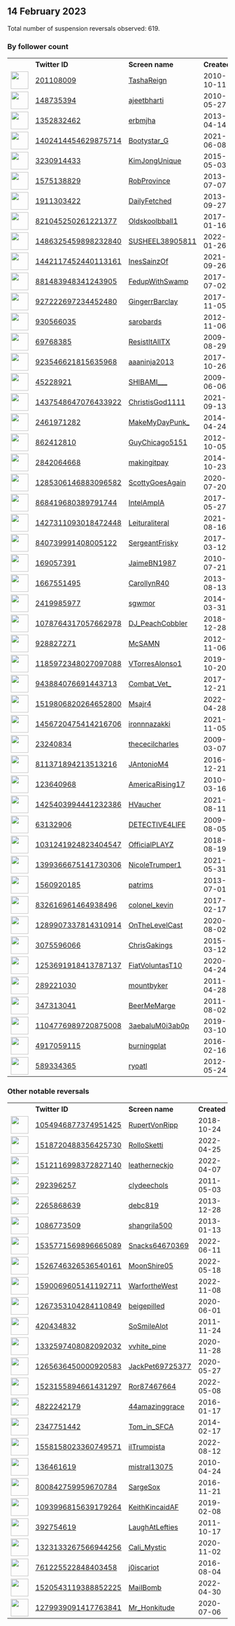 
## 14 February 2023
Total number of suspension reversals observed: 619.

### By follower count
<table><tr><th></th><th align="left">Twitter ID</th><th align="left">Screen name</th>
<th align="left">Created</th><th align="left">Status</th><th align="left">Suspended</th><th align="left">Followers</th>
<tr><td><a href="https://pbs.twimg.com/profile_images/1636403747692871682/B0Lf05UF_normal.jpg"><img src="https://pbs.twimg.com/profile_images/1636403747692871682/B0Lf05UF_normal.jpg" width="40px" height="40px" align="center"/></a></td><td><a href="https://twitter.com/intent/user?user_id=201108009">201108009</a></td><td><a href="https://twitter.com/TashaReign">TashaReign</a></td><td>2010-10-11</td><td align="center"></td><td>2022-10-25</td><td>239932</td></tr>
<tr><td><a href="https://pbs.twimg.com/profile_images/1237840264686788610/ldcN_Uwb_normal.jpg"><img src="https://pbs.twimg.com/profile_images/1237840264686788610/ldcN_Uwb_normal.jpg" width="40px" height="40px" align="center"/></a></td><td><a href="https://twitter.com/intent/user?user_id=148735394">148735394</a></td><td><a href="https://twitter.com/ajeetbharti">ajeetbharti</a></td><td>2010-05-27</td><td align="center"></td><td></td><td>153404</td></tr>
<tr><td><a href="https://pbs.twimg.com/profile_images/1507285385076146183/X8XKcECI_normal.jpg"><img src="https://pbs.twimg.com/profile_images/1507285385076146183/X8XKcECI_normal.jpg" width="40px" height="40px" align="center"/></a></td><td><a href="https://twitter.com/intent/user?user_id=1352832462">1352832462</a></td><td><a href="https://twitter.com/erbmjha">erbmjha</a></td><td>2013-04-14</td><td align="center"></td><td>2022-04-25</td><td>139360</td></tr>
<tr><td><a href="https://pbs.twimg.com/profile_images/1405289170981900288/T5Fvpv21_normal.jpg"><img src="https://pbs.twimg.com/profile_images/1405289170981900288/T5Fvpv21_normal.jpg" width="40px" height="40px" align="center"/></a></td><td><a href="https://twitter.com/intent/user?user_id=1402414454629875714">1402414454629875714</a></td><td><a href="https://twitter.com/Bootystar_G">Bootystar_G</a></td><td>2021-06-08</td><td align="center"></td><td>2023-02-05</td><td>72433</td></tr>
<tr><td><a href="https://pbs.twimg.com/profile_images/1119619467019993089/ec9x9HLL_normal.jpg"><img src="https://pbs.twimg.com/profile_images/1119619467019993089/ec9x9HLL_normal.jpg" width="40px" height="40px" align="center"/></a></td><td><a href="https://twitter.com/intent/user?user_id=3230914433">3230914433</a></td><td><a href="https://twitter.com/KimJongUnique">KimJongUnique</a></td><td>2015-05-03</td><td align="center"></td><td></td><td>51220</td></tr>
<tr><td><a href="https://pbs.twimg.com/profile_images/1625498560769986561/9RS5UAAi_normal.jpg"><img src="https://pbs.twimg.com/profile_images/1625498560769986561/9RS5UAAi_normal.jpg" width="40px" height="40px" align="center"/></a></td><td><a href="https://twitter.com/intent/user?user_id=1575138829">1575138829</a></td><td><a href="https://twitter.com/RobProvince">RobProvince</a></td><td>2013-07-07</td><td align="center"></td><td></td><td>41917</td></tr>
<tr><td><a href="https://pbs.twimg.com/profile_images/1568275230203731971/5LoelIwf_normal.jpg"><img src="https://pbs.twimg.com/profile_images/1568275230203731971/5LoelIwf_normal.jpg" width="40px" height="40px" align="center"/></a></td><td><a href="https://twitter.com/intent/user?user_id=1911303422">1911303422</a></td><td><a href="https://twitter.com/DailyFetched">DailyFetched</a></td><td>2013-09-27</td><td align="center"></td><td>2023-01-27</td><td>40958</td></tr>
<tr><td><a href="https://pbs.twimg.com/profile_images/1136366700037672960/8sRy9Rze_normal.png"><img src="https://pbs.twimg.com/profile_images/1136366700037672960/8sRy9Rze_normal.png" width="40px" height="40px" align="center"/></a></td><td><a href="https://twitter.com/intent/user?user_id=821045250261221377">821045250261221377</a></td><td><a href="https://twitter.com/Oldskoolbball1">Oldskoolbball1</a></td><td>2017-01-16</td><td align="center"></td><td></td><td>34823</td></tr>
<tr><td><a href="https://pbs.twimg.com/profile_images/1625331304123498499/0Asr6nlg_normal.jpg"><img src="https://pbs.twimg.com/profile_images/1625331304123498499/0Asr6nlg_normal.jpg" width="40px" height="40px" align="center"/></a></td><td><a href="https://twitter.com/intent/user?user_id=1486325459898232840">1486325459898232840</a></td><td><a href="https://twitter.com/SUSHEEL38905811">SUSHEEL38905811</a></td><td>2022-01-26</td><td align="center"></td><td>2023-02-08</td><td>33919</td></tr>
<tr><td><a href="https://pbs.twimg.com/profile_images/1657140168690630656/fn0Ew_UZ_normal.jpg"><img src="https://pbs.twimg.com/profile_images/1657140168690630656/fn0Ew_UZ_normal.jpg" width="40px" height="40px" align="center"/></a></td><td><a href="https://twitter.com/intent/user?user_id=1442117452440113161">1442117452440113161</a></td><td><a href="https://twitter.com/InesSainzOf">InesSainzOf</a></td><td>2021-09-26</td><td align="center"></td><td>2023-01-30</td><td>30886</td></tr>
<tr><td><a href="https://pbs.twimg.com/profile_images/949806344093216770/6oJOUP7P_normal.jpg"><img src="https://pbs.twimg.com/profile_images/949806344093216770/6oJOUP7P_normal.jpg" width="40px" height="40px" align="center"/></a></td><td><a href="https://twitter.com/intent/user?user_id=881483948341243905">881483948341243905</a></td><td><a href="https://twitter.com/FedupWithSwamp">FedupWithSwamp</a></td><td>2017-07-02</td><td align="center"></td><td></td><td>28903</td></tr>
<tr><td><a href="https://pbs.twimg.com/profile_images/1647360182253494272/wBVH5xJ3_normal.jpg"><img src="https://pbs.twimg.com/profile_images/1647360182253494272/wBVH5xJ3_normal.jpg" width="40px" height="40px" align="center"/></a></td><td><a href="https://twitter.com/intent/user?user_id=927222697234452480">927222697234452480</a></td><td><a href="https://twitter.com/GingerrBarclay">GingerrBarclay</a></td><td>2017-11-05</td><td align="center"></td><td>2022-09-15</td><td>28713</td></tr>
<tr><td><a href="https://pbs.twimg.com/profile_images/1412164793897791493/A43ALLBO_normal.jpg"><img src="https://pbs.twimg.com/profile_images/1412164793897791493/A43ALLBO_normal.jpg" width="40px" height="40px" align="center"/></a></td><td><a href="https://twitter.com/intent/user?user_id=930566035">930566035</a></td><td><a href="https://twitter.com/sarobards">sarobards</a></td><td>2012-11-06</td><td align="center"></td><td>2022-07-17</td><td>28379</td></tr>
<tr><td><a href="https://pbs.twimg.com/profile_images/1638941005129961472/0GeQ7j8Y_normal.jpg"><img src="https://pbs.twimg.com/profile_images/1638941005129961472/0GeQ7j8Y_normal.jpg" width="40px" height="40px" align="center"/></a></td><td><a href="https://twitter.com/intent/user?user_id=69768385">69768385</a></td><td><a href="https://twitter.com/ResistItAllTX">ResistItAllTX</a></td><td>2009-08-29</td><td align="center"></td><td>2022-07-16</td><td>25656</td></tr>
<tr><td><a href="https://pbs.twimg.com/profile_images/1610229901852049411/Ld22SgIw_normal.jpg"><img src="https://pbs.twimg.com/profile_images/1610229901852049411/Ld22SgIw_normal.jpg" width="40px" height="40px" align="center"/></a></td><td><a href="https://twitter.com/intent/user?user_id=923546621815635968">923546621815635968</a></td><td><a href="https://twitter.com/aaaninja2013">aaaninja2013</a></td><td>2017-10-26</td><td align="center">🚫</td><td>2023-02-07</td><td>22377</td></tr>
<tr><td><a href="https://pbs.twimg.com/profile_images/1523899965621391360/aZM7ufJM_normal.jpg"><img src="https://pbs.twimg.com/profile_images/1523899965621391360/aZM7ufJM_normal.jpg" width="40px" height="40px" align="center"/></a></td><td><a href="https://twitter.com/intent/user?user_id=45228921">45228921</a></td><td><a href="https://twitter.com/SHIBAMI___">SHIBAMI___</a></td><td>2009-06-06</td><td align="center"></td><td>2022-07-22</td><td>20543</td></tr>
<tr><td><a href="https://pbs.twimg.com/profile_images/1631725975464550432/-OcD0n1Y_normal.jpg"><img src="https://pbs.twimg.com/profile_images/1631725975464550432/-OcD0n1Y_normal.jpg" width="40px" height="40px" align="center"/></a></td><td><a href="https://twitter.com/intent/user?user_id=1437548647076433922">1437548647076433922</a></td><td><a href="https://twitter.com/ChristisGod1111">ChristisGod1111</a></td><td>2021-09-13</td><td align="center">🚫</td><td>2022-07-16</td><td>17395</td></tr>
<tr><td><a href="https://pbs.twimg.com/profile_images/1505460571222822912/zIxjwJbQ_normal.jpg"><img src="https://pbs.twimg.com/profile_images/1505460571222822912/zIxjwJbQ_normal.jpg" width="40px" height="40px" align="center"/></a></td><td><a href="https://twitter.com/intent/user?user_id=2461971282">2461971282</a></td><td><a href="https://twitter.com/MakeMyDayPunk_">MakeMyDayPunk_</a></td><td>2014-04-24</td><td align="center"></td><td>2022-04-24</td><td>16599</td></tr>
<tr><td><a href="https://pbs.twimg.com/profile_images/1349189247312539648/x-Hf3pS-_normal.jpg"><img src="https://pbs.twimg.com/profile_images/1349189247312539648/x-Hf3pS-_normal.jpg" width="40px" height="40px" align="center"/></a></td><td><a href="https://twitter.com/intent/user?user_id=862412810">862412810</a></td><td><a href="https://twitter.com/GuyChicago5151">GuyChicago5151</a></td><td>2012-10-05</td><td align="center"></td><td>2022-07-17</td><td>12433</td></tr>
<tr><td><a href="https://pbs.twimg.com/profile_images/1625636475432730626/eNpD8-82_normal.jpg"><img src="https://pbs.twimg.com/profile_images/1625636475432730626/eNpD8-82_normal.jpg" width="40px" height="40px" align="center"/></a></td><td><a href="https://twitter.com/intent/user?user_id=2842064668">2842064668</a></td><td><a href="https://twitter.com/makingitpay">makingitpay</a></td><td>2014-10-23</td><td align="center">🔒</td><td></td><td>11769</td></tr>
<tr><td><a href="https://pbs.twimg.com/profile_images/1649514041931333634/K2YbMXeB_normal.jpg"><img src="https://pbs.twimg.com/profile_images/1649514041931333634/K2YbMXeB_normal.jpg" width="40px" height="40px" align="center"/></a></td><td><a href="https://twitter.com/intent/user?user_id=1285306146883096582">1285306146883096582</a></td><td><a href="https://twitter.com/ScottyGoesAgain">ScottyGoesAgain</a></td><td>2020-07-20</td><td align="center"></td><td></td><td>11435</td></tr>
<tr><td><a href="https://pbs.twimg.com/profile_images/1650339878536724480/8E5iiium_normal.jpg"><img src="https://pbs.twimg.com/profile_images/1650339878536724480/8E5iiium_normal.jpg" width="40px" height="40px" align="center"/></a></td><td><a href="https://twitter.com/intent/user?user_id=868419680389791744">868419680389791744</a></td><td><a href="https://twitter.com/IntelAmpIA">IntelAmpIA</a></td><td>2017-05-27</td><td align="center"></td><td></td><td>11154</td></tr>
<tr><td><a href="https://pbs.twimg.com/profile_images/1471889144687345679/VwscxMo4_normal.jpg"><img src="https://pbs.twimg.com/profile_images/1471889144687345679/VwscxMo4_normal.jpg" width="40px" height="40px" align="center"/></a></td><td><a href="https://twitter.com/intent/user?user_id=1427311093018472448">1427311093018472448</a></td><td><a href="https://twitter.com/Leituraliteral">Leituraliteral</a></td><td>2021-08-16</td><td align="center"></td><td>2022-09-07</td><td>11110</td></tr>
<tr><td><a href="https://pbs.twimg.com/profile_images/1093341268862746625/eIvJ9xW1_normal.jpg"><img src="https://pbs.twimg.com/profile_images/1093341268862746625/eIvJ9xW1_normal.jpg" width="40px" height="40px" align="center"/></a></td><td><a href="https://twitter.com/intent/user?user_id=840739991408005122">840739991408005122</a></td><td><a href="https://twitter.com/SergeantFrisky">SergeantFrisky</a></td><td>2017-03-12</td><td align="center">👋</td><td></td><td>9890</td></tr>
<tr><td><a href="https://pbs.twimg.com/profile_images/1103760804908879877/61fcuPXy_normal.jpg"><img src="https://pbs.twimg.com/profile_images/1103760804908879877/61fcuPXy_normal.jpg" width="40px" height="40px" align="center"/></a></td><td><a href="https://twitter.com/intent/user?user_id=169057391">169057391</a></td><td><a href="https://twitter.com/JaimeBN1987">JaimeBN1987</a></td><td>2010-07-21</td><td align="center"></td><td>2022-05-15</td><td>9717</td></tr>
<tr><td><a href="https://pbs.twimg.com/profile_images/1001940335793180679/rwBd2Zhc_normal.jpg"><img src="https://pbs.twimg.com/profile_images/1001940335793180679/rwBd2Zhc_normal.jpg" width="40px" height="40px" align="center"/></a></td><td><a href="https://twitter.com/intent/user?user_id=1667551495">1667551495</a></td><td><a href="https://twitter.com/CarollynR40">CarollynR40</a></td><td>2013-08-13</td><td align="center"></td><td>2023-01-25</td><td>9426</td></tr>
<tr><td><a href="https://pbs.twimg.com/profile_images/1644694745032306688/OoGT2ffx_normal.jpg"><img src="https://pbs.twimg.com/profile_images/1644694745032306688/OoGT2ffx_normal.jpg" width="40px" height="40px" align="center"/></a></td><td><a href="https://twitter.com/intent/user?user_id=2419985977">2419985977</a></td><td><a href="https://twitter.com/sgwmor">sgwmor</a></td><td>2014-03-31</td><td align="center"></td><td>2022-12-22</td><td>9373</td></tr>
<tr><td><a href="https://pbs.twimg.com/profile_images/1509951861784289282/Ee37NEtw_normal.jpg"><img src="https://pbs.twimg.com/profile_images/1509951861784289282/Ee37NEtw_normal.jpg" width="40px" height="40px" align="center"/></a></td><td><a href="https://twitter.com/intent/user?user_id=1078764317057662978">1078764317057662978</a></td><td><a href="https://twitter.com/DJ_PeachCobbler">DJ_PeachCobbler</a></td><td>2018-12-28</td><td align="center">🚫</td><td>2022-09-30</td><td>8770</td></tr>
<tr><td><a href="https://pbs.twimg.com/profile_images/1079379136349491200/IjP7rHL2_normal.jpg"><img src="https://pbs.twimg.com/profile_images/1079379136349491200/IjP7rHL2_normal.jpg" width="40px" height="40px" align="center"/></a></td><td><a href="https://twitter.com/intent/user?user_id=928827271">928827271</a></td><td><a href="https://twitter.com/McSAMN">McSAMN</a></td><td>2012-11-06</td><td align="center"></td><td></td><td>8354</td></tr>
<tr><td><a href="https://pbs.twimg.com/profile_images/1317231262831157248/nIZfVeCQ_normal.jpg"><img src="https://pbs.twimg.com/profile_images/1317231262831157248/nIZfVeCQ_normal.jpg" width="40px" height="40px" align="center"/></a></td><td><a href="https://twitter.com/intent/user?user_id=1185972348027097088">1185972348027097088</a></td><td><a href="https://twitter.com/VTorresAlonso1">VTorresAlonso1</a></td><td>2019-10-20</td><td align="center"></td><td>2022-05-03</td><td>8221</td></tr>
<tr><td><a href="https://pbs.twimg.com/profile_images/1275174456760164358/Ea6GEsC6_normal.jpg"><img src="https://pbs.twimg.com/profile_images/1275174456760164358/Ea6GEsC6_normal.jpg" width="40px" height="40px" align="center"/></a></td><td><a href="https://twitter.com/intent/user?user_id=943884076691443713">943884076691443713</a></td><td><a href="https://twitter.com/Combat_Vet_">Combat_Vet_</a></td><td>2017-12-21</td><td align="center"></td><td></td><td>8210</td></tr>
<tr><td><a href="https://pbs.twimg.com/profile_images/1625963308900548613/fjKcBPjx_normal.jpg"><img src="https://pbs.twimg.com/profile_images/1625963308900548613/fjKcBPjx_normal.jpg" width="40px" height="40px" align="center"/></a></td><td><a href="https://twitter.com/intent/user?user_id=1519806820264652800">1519806820264652800</a></td><td><a href="https://twitter.com/Msajr4">Msajr4</a></td><td>2022-04-28</td><td align="center"></td><td>2022-08-03</td><td>8051</td></tr>
<tr><td><a href="https://pbs.twimg.com/profile_images/1648115333629362176/b9bO_uZn_normal.png"><img src="https://pbs.twimg.com/profile_images/1648115333629362176/b9bO_uZn_normal.png" width="40px" height="40px" align="center"/></a></td><td><a href="https://twitter.com/intent/user?user_id=1456720475414216706">1456720475414216706</a></td><td><a href="https://twitter.com/ironnnazakki">ironnnazakki</a></td><td>2021-11-05</td><td align="center"></td><td>2022-08-29</td><td>7117</td></tr>
<tr><td><a href="https://pbs.twimg.com/profile_images/1467927945301868558/kR5nSqI5_normal.jpg"><img src="https://pbs.twimg.com/profile_images/1467927945301868558/kR5nSqI5_normal.jpg" width="40px" height="40px" align="center"/></a></td><td><a href="https://twitter.com/intent/user?user_id=23240834">23240834</a></td><td><a href="https://twitter.com/thececilcharles">thececilcharles</a></td><td>2009-03-07</td><td align="center"></td><td>2022-07-17</td><td>6914</td></tr>
<tr><td><a href="https://pbs.twimg.com/profile_images/829163614867177472/gL519f-G_normal.jpg"><img src="https://pbs.twimg.com/profile_images/829163614867177472/gL519f-G_normal.jpg" width="40px" height="40px" align="center"/></a></td><td><a href="https://twitter.com/intent/user?user_id=811371894213513216">811371894213513216</a></td><td><a href="https://twitter.com/JAntonioM4">JAntonioM4</a></td><td>2016-12-21</td><td align="center"></td><td></td><td>6764</td></tr>
<tr><td><a href="https://pbs.twimg.com/profile_images/1104504562218606592/OEI_hdq0_normal.png"><img src="https://pbs.twimg.com/profile_images/1104504562218606592/OEI_hdq0_normal.png" width="40px" height="40px" align="center"/></a></td><td><a href="https://twitter.com/intent/user?user_id=123640968">123640968</a></td><td><a href="https://twitter.com/AmericaRising17">AmericaRising17</a></td><td>2010-03-16</td><td align="center"></td><td>2022-07-17</td><td>6740</td></tr>
<tr><td><a href="https://pbs.twimg.com/profile_images/1595102007328739342/ci1gzIJA_normal.png"><img src="https://pbs.twimg.com/profile_images/1595102007328739342/ci1gzIJA_normal.png" width="40px" height="40px" align="center"/></a></td><td><a href="https://twitter.com/intent/user?user_id=1425403994441232386">1425403994441232386</a></td><td><a href="https://twitter.com/HVaucher">HVaucher</a></td><td>2021-08-11</td><td align="center"></td><td>2023-01-24</td><td>6706</td></tr>
<tr><td><a href="https://pbs.twimg.com/profile_images/1193534320805400576/R7PSZ28d_normal.jpg"><img src="https://pbs.twimg.com/profile_images/1193534320805400576/R7PSZ28d_normal.jpg" width="40px" height="40px" align="center"/></a></td><td><a href="https://twitter.com/intent/user?user_id=63132906">63132906</a></td><td><a href="https://twitter.com/DETECTIVE4LIFE">DETECTIVE4LIFE</a></td><td>2009-08-05</td><td align="center"></td><td></td><td>6658</td></tr>
<tr><td><a href="https://pbs.twimg.com/profile_images/1282192727464124421/n6ffWIR9_normal.jpg"><img src="https://pbs.twimg.com/profile_images/1282192727464124421/n6ffWIR9_normal.jpg" width="40px" height="40px" align="center"/></a></td><td><a href="https://twitter.com/intent/user?user_id=1031241924823404547">1031241924823404547</a></td><td><a href="https://twitter.com/OfficialPLAYZ">OfficialPLAYZ</a></td><td>2018-08-19</td><td align="center"></td><td></td><td>6560</td></tr>
<tr><td><a href="https://pbs.twimg.com/profile_images/1484596632666755075/ClN5_bBz_normal.jpg"><img src="https://pbs.twimg.com/profile_images/1484596632666755075/ClN5_bBz_normal.jpg" width="40px" height="40px" align="center"/></a></td><td><a href="https://twitter.com/intent/user?user_id=1399366675141730306">1399366675141730306</a></td><td><a href="https://twitter.com/NicoleTrumper1">NicoleTrumper1</a></td><td>2021-05-31</td><td align="center"></td><td>2022-05-26</td><td>6288</td></tr>
<tr><td><a href="https://pbs.twimg.com/profile_images/1656758143370555400/FeWxdJuo_normal.jpg"><img src="https://pbs.twimg.com/profile_images/1656758143370555400/FeWxdJuo_normal.jpg" width="40px" height="40px" align="center"/></a></td><td><a href="https://twitter.com/intent/user?user_id=1560920185">1560920185</a></td><td><a href="https://twitter.com/patrims">patrims</a></td><td>2013-07-01</td><td align="center"></td><td></td><td>6255</td></tr>
<tr><td><a href="https://pbs.twimg.com/profile_images/867989390936559617/99DJl7OV_normal.jpg"><img src="https://pbs.twimg.com/profile_images/867989390936559617/99DJl7OV_normal.jpg" width="40px" height="40px" align="center"/></a></td><td><a href="https://twitter.com/intent/user?user_id=832616961464938496">832616961464938496</a></td><td><a href="https://twitter.com/colonel_kevin">colonel_kevin</a></td><td>2017-02-17</td><td align="center"></td><td></td><td>6226</td></tr>
<tr><td><a href="https://pbs.twimg.com/profile_images/1656510678252023808/GetX5D-n_normal.jpg"><img src="https://pbs.twimg.com/profile_images/1656510678252023808/GetX5D-n_normal.jpg" width="40px" height="40px" align="center"/></a></td><td><a href="https://twitter.com/intent/user?user_id=1289907337814310914">1289907337814310914</a></td><td><a href="https://twitter.com/OnTheLevelCast">OnTheLevelCast</a></td><td>2020-08-02</td><td align="center"></td><td>2022-07-17</td><td>6088</td></tr>
<tr><td><a href="https://pbs.twimg.com/profile_images/959594987808788481/J3aqE8XU_normal.jpg"><img src="https://pbs.twimg.com/profile_images/959594987808788481/J3aqE8XU_normal.jpg" width="40px" height="40px" align="center"/></a></td><td><a href="https://twitter.com/intent/user?user_id=3075596066">3075596066</a></td><td><a href="https://twitter.com/ChrisGakings">ChrisGakings</a></td><td>2015-03-12</td><td align="center"></td><td></td><td>6025</td></tr>
<tr><td><a href="https://pbs.twimg.com/profile_images/1446036397643677696/PCctc5HS_normal.jpg"><img src="https://pbs.twimg.com/profile_images/1446036397643677696/PCctc5HS_normal.jpg" width="40px" height="40px" align="center"/></a></td><td><a href="https://twitter.com/intent/user?user_id=1253691918413787137">1253691918413787137</a></td><td><a href="https://twitter.com/FiatVoluntasT10">FiatVoluntasT10</a></td><td>2020-04-24</td><td align="center"></td><td>2022-05-03</td><td>5453</td></tr>
<tr><td><a href="https://pbs.twimg.com/profile_images/1471545522779418624/dOx9glSH_normal.jpg"><img src="https://pbs.twimg.com/profile_images/1471545522779418624/dOx9glSH_normal.jpg" width="40px" height="40px" align="center"/></a></td><td><a href="https://twitter.com/intent/user?user_id=289221030">289221030</a></td><td><a href="https://twitter.com/mountbyker">mountbyker</a></td><td>2011-04-28</td><td align="center"></td><td>2022-10-15</td><td>5451</td></tr>
<tr><td><a href="https://pbs.twimg.com/profile_images/1656050149154598912/uvbAQ3wQ_normal.jpg"><img src="https://pbs.twimg.com/profile_images/1656050149154598912/uvbAQ3wQ_normal.jpg" width="40px" height="40px" align="center"/></a></td><td><a href="https://twitter.com/intent/user?user_id=347313041">347313041</a></td><td><a href="https://twitter.com/BeerMeMarge">BeerMeMarge</a></td><td>2011-08-02</td><td align="center"></td><td></td><td>5305</td></tr>
<tr><td><a href="https://pbs.twimg.com/profile_images/1649013152653221888/xWvuRc2q_normal.jpg"><img src="https://pbs.twimg.com/profile_images/1649013152653221888/xWvuRc2q_normal.jpg" width="40px" height="40px" align="center"/></a></td><td><a href="https://twitter.com/intent/user?user_id=1104776989720875008">1104776989720875008</a></td><td><a href="https://twitter.com/3aebaluM0i3ab0p">3aebaluM0i3ab0p</a></td><td>2019-03-10</td><td align="center"></td><td>2022-09-23</td><td>5119</td></tr>
<tr><td><a href="https://pbs.twimg.com/profile_images/761544025216286720/dmyCKjPc_normal.jpg"><img src="https://pbs.twimg.com/profile_images/761544025216286720/dmyCKjPc_normal.jpg" width="40px" height="40px" align="center"/></a></td><td><a href="https://twitter.com/intent/user?user_id=4917059115">4917059115</a></td><td><a href="https://twitter.com/burningplat">burningplat</a></td><td>2016-02-16</td><td align="center">🚫</td><td>2022-07-17</td><td>5083</td></tr>
<tr><td><a href="https://pbs.twimg.com/profile_images/1130164942009712648/9oyCUfok_normal.jpg"><img src="https://pbs.twimg.com/profile_images/1130164942009712648/9oyCUfok_normal.jpg" width="40px" height="40px" align="center"/></a></td><td><a href="https://twitter.com/intent/user?user_id=589334365">589334365</a></td><td><a href="https://twitter.com/ryoatl">ryoatl</a></td><td>2012-05-24</td><td align="center"></td><td></td><td>5070</td></tr>
</table>

### Other notable reversals
<table><tr><th></th><th align="left">Twitter ID</th><th align="left">Screen name</th>
<th align="left">Created</th><th align="left">Status</th><th align="left">Suspended</th><th align="left">Followers</th>
<tr><td><a href="https://pbs.twimg.com/profile_images/1501379229530873860/8ux49Dc2_normal.jpg"><img src="https://pbs.twimg.com/profile_images/1501379229530873860/8ux49Dc2_normal.jpg" width="40px" height="40px" align="center"/></a></td><td><a href="https://twitter.com/intent/user?user_id=1054946877374951425">1054946877374951425</a></td><td><a href="https://twitter.com/RupertVonRipp">RupertVonRipp</a></td><td>2018-10-24</td><td align="center"></td><td>2022-03-31</td><td>2078</td></tr>
<tr><td><a href="https://pbs.twimg.com/profile_images/1657066459405905920/amh_hly9_normal.jpg"><img src="https://pbs.twimg.com/profile_images/1657066459405905920/amh_hly9_normal.jpg" width="40px" height="40px" align="center"/></a></td><td><a href="https://twitter.com/intent/user?user_id=1518720488356425730">1518720488356425730</a></td><td><a href="https://twitter.com/RolloSketti">RolloSketti</a></td><td>2022-04-25</td><td align="center"></td><td>2022-09-28</td><td>1004</td></tr>
<tr><td><a href="https://pbs.twimg.com/profile_images/1517710695479091205/gSwFivBC_normal.jpg"><img src="https://pbs.twimg.com/profile_images/1517710695479091205/gSwFivBC_normal.jpg" width="40px" height="40px" align="center"/></a></td><td><a href="https://twitter.com/intent/user?user_id=1512116998372827140">1512116998372827140</a></td><td><a href="https://twitter.com/leatherneckjo">leatherneckjo</a></td><td>2022-04-07</td><td align="center"></td><td>2022-12-16</td><td>1941</td></tr>
<tr><td><a href="https://abs.twimg.com/sticky/default_profile_images/default_profile_normal.png"><img src="https://abs.twimg.com/sticky/default_profile_images/default_profile_normal.png" width="40px" height="40px" align="center"/></a></td><td><a href="https://twitter.com/intent/user?user_id=292396257">292396257</a></td><td><a href="https://twitter.com/clydeechols">clydeechols</a></td><td>2011-05-03</td><td align="center"></td><td>2023-02-03</td><td>544</td></tr>
<tr><td><a href="https://pbs.twimg.com/profile_images/1654178346572316673/fzqGaf8k_normal.jpg"><img src="https://pbs.twimg.com/profile_images/1654178346572316673/fzqGaf8k_normal.jpg" width="40px" height="40px" align="center"/></a></td><td><a href="https://twitter.com/intent/user?user_id=2265868639">2265868639</a></td><td><a href="https://twitter.com/debc819">debc819</a></td><td>2013-12-28</td><td align="center"></td><td>2022-12-07</td><td>568</td></tr>
<tr><td><a href="https://pbs.twimg.com/profile_images/1270580121246879744/EukZK8RH_normal.jpg"><img src="https://pbs.twimg.com/profile_images/1270580121246879744/EukZK8RH_normal.jpg" width="40px" height="40px" align="center"/></a></td><td><a href="https://twitter.com/intent/user?user_id=1086773509">1086773509</a></td><td><a href="https://twitter.com/shangrila500">shangrila500</a></td><td>2013-01-13</td><td align="center"></td><td>2022-10-19</td><td>223</td></tr>
<tr><td><a href="https://pbs.twimg.com/profile_images/1631032817936371712/9FtpcYV1_normal.jpg"><img src="https://pbs.twimg.com/profile_images/1631032817936371712/9FtpcYV1_normal.jpg" width="40px" height="40px" align="center"/></a></td><td><a href="https://twitter.com/intent/user?user_id=1535771569896665089">1535771569896665089</a></td><td><a href="https://twitter.com/Snacks64670369">Snacks64670369</a></td><td>2022-06-11</td><td align="center"></td><td>2022-09-10</td><td>839</td></tr>
<tr><td><a href="https://pbs.twimg.com/profile_images/1654312629450539011/LTtNMN9J_normal.jpg"><img src="https://pbs.twimg.com/profile_images/1654312629450539011/LTtNMN9J_normal.jpg" width="40px" height="40px" align="center"/></a></td><td><a href="https://twitter.com/intent/user?user_id=1526746326536540161">1526746326536540161</a></td><td><a href="https://twitter.com/MoonShire05">MoonShire05</a></td><td>2022-05-18</td><td align="center"></td><td>2023-01-16</td><td>1060</td></tr>
<tr><td><a href="https://pbs.twimg.com/profile_images/1655312757628059652/PiqUoqeY_normal.jpg"><img src="https://pbs.twimg.com/profile_images/1655312757628059652/PiqUoqeY_normal.jpg" width="40px" height="40px" align="center"/></a></td><td><a href="https://twitter.com/intent/user?user_id=1590069605141192711">1590069605141192711</a></td><td><a href="https://twitter.com/WarfortheWest">WarfortheWest</a></td><td>2022-11-08</td><td align="center"></td><td>2023-01-18</td><td>591</td></tr>
<tr><td><a href="https://pbs.twimg.com/profile_images/1631378475998126098/4tfLrWDF_normal.jpg"><img src="https://pbs.twimg.com/profile_images/1631378475998126098/4tfLrWDF_normal.jpg" width="40px" height="40px" align="center"/></a></td><td><a href="https://twitter.com/intent/user?user_id=1267353104284110849">1267353104284110849</a></td><td><a href="https://twitter.com/beigepilled">beigepilled</a></td><td>2020-06-01</td><td align="center"></td><td>2022-09-24</td><td>3346</td></tr>
<tr><td><a href="https://pbs.twimg.com/profile_images/1631364068022837248/yXYr510n_normal.jpg"><img src="https://pbs.twimg.com/profile_images/1631364068022837248/yXYr510n_normal.jpg" width="40px" height="40px" align="center"/></a></td><td><a href="https://twitter.com/intent/user?user_id=420434832">420434832</a></td><td><a href="https://twitter.com/SoSmileAlot">SoSmileAlot</a></td><td>2011-11-24</td><td align="center"></td><td>2023-01-12</td><td>818</td></tr>
<tr><td><a href="https://pbs.twimg.com/profile_images/1535807413307199488/BliAyVH-_normal.jpg"><img src="https://pbs.twimg.com/profile_images/1535807413307199488/BliAyVH-_normal.jpg" width="40px" height="40px" align="center"/></a></td><td><a href="https://twitter.com/intent/user?user_id=1332597408082092032">1332597408082092032</a></td><td><a href="https://twitter.com/vvhite_pine">vvhite_pine</a></td><td>2020-11-28</td><td align="center">👋</td><td>2022-07-22</td><td>373</td></tr>
<tr><td><a href="https://pbs.twimg.com/profile_images/1504114730788700161/2bqPQFcm_normal.jpg"><img src="https://pbs.twimg.com/profile_images/1504114730788700161/2bqPQFcm_normal.jpg" width="40px" height="40px" align="center"/></a></td><td><a href="https://twitter.com/intent/user?user_id=1265636450000920583">1265636450000920583</a></td><td><a href="https://twitter.com/JackPet69725377">JackPet69725377</a></td><td>2020-05-27</td><td align="center"></td><td>2022-11-10</td><td>3047</td></tr>
<tr><td><a href="https://pbs.twimg.com/profile_images/1587314699976179712/fPOxZjG4_normal.jpg"><img src="https://pbs.twimg.com/profile_images/1587314699976179712/fPOxZjG4_normal.jpg" width="40px" height="40px" align="center"/></a></td><td><a href="https://twitter.com/intent/user?user_id=1523155894661431297">1523155894661431297</a></td><td><a href="https://twitter.com/Ror87467664">Ror87467664</a></td><td>2022-05-08</td><td align="center"></td><td>2022-11-06</td><td>59</td></tr>
<tr><td><a href="https://pbs.twimg.com/profile_images/1503602689791438849/cHt2AllN_normal.jpg"><img src="https://pbs.twimg.com/profile_images/1503602689791438849/cHt2AllN_normal.jpg" width="40px" height="40px" align="center"/></a></td><td><a href="https://twitter.com/intent/user?user_id=4822242179">4822242179</a></td><td><a href="https://twitter.com/44amazinggrace">44amazinggrace</a></td><td>2016-01-17</td><td align="center"></td><td>2022-07-31</td><td>1043</td></tr>
<tr><td><a href="https://pbs.twimg.com/profile_images/1252647980160569344/H_tTDNeU_normal.jpg"><img src="https://pbs.twimg.com/profile_images/1252647980160569344/H_tTDNeU_normal.jpg" width="40px" height="40px" align="center"/></a></td><td><a href="https://twitter.com/intent/user?user_id=2347751442">2347751442</a></td><td><a href="https://twitter.com/Tom_in_SFCA">Tom_in_SFCA</a></td><td>2014-02-17</td><td align="center"></td><td>2022-09-06</td><td>785</td></tr>
<tr><td><a href="https://pbs.twimg.com/profile_images/1558870844092317698/jWb-JX4z_normal.jpg"><img src="https://pbs.twimg.com/profile_images/1558870844092317698/jWb-JX4z_normal.jpg" width="40px" height="40px" align="center"/></a></td><td><a href="https://twitter.com/intent/user?user_id=1558158023360749571">1558158023360749571</a></td><td><a href="https://twitter.com/iITrumpista">iITrumpista</a></td><td>2022-08-12</td><td align="center"></td><td>2023-02-10</td><td>385</td></tr>
<tr><td><a href="https://abs.twimg.com/sticky/default_profile_images/default_profile_normal.png"><img src="https://abs.twimg.com/sticky/default_profile_images/default_profile_normal.png" width="40px" height="40px" align="center"/></a></td><td><a href="https://twitter.com/intent/user?user_id=136461619">136461619</a></td><td><a href="https://twitter.com/mistral13075">mistral13075</a></td><td>2010-04-24</td><td align="center">👋</td><td>2022-12-10</td><td>240</td></tr>
<tr><td><a href="https://pbs.twimg.com/profile_images/1314620430569943042/9OY-sVbm_normal.jpg"><img src="https://pbs.twimg.com/profile_images/1314620430569943042/9OY-sVbm_normal.jpg" width="40px" height="40px" align="center"/></a></td><td><a href="https://twitter.com/intent/user?user_id=800842759959670784">800842759959670784</a></td><td><a href="https://twitter.com/SargeSox">SargeSox</a></td><td>2016-11-21</td><td align="center">🔒</td><td>2022-12-07</td><td>93</td></tr>
<tr><td><a href="https://pbs.twimg.com/profile_images/1502372844902105090/gPscX-ua_normal.jpg"><img src="https://pbs.twimg.com/profile_images/1502372844902105090/gPscX-ua_normal.jpg" width="40px" height="40px" align="center"/></a></td><td><a href="https://twitter.com/intent/user?user_id=1093996815639179264">1093996815639179264</a></td><td><a href="https://twitter.com/KeithKincaidAF">KeithKincaidAF</a></td><td>2019-02-08</td><td align="center"></td><td>2022-06-17</td><td>72</td></tr>
<tr><td><a href="https://pbs.twimg.com/profile_images/745985702488317956/sb1tSGny_normal.jpg"><img src="https://pbs.twimg.com/profile_images/745985702488317956/sb1tSGny_normal.jpg" width="40px" height="40px" align="center"/></a></td><td><a href="https://twitter.com/intent/user?user_id=392754619">392754619</a></td><td><a href="https://twitter.com/LaughAtLefties">LaughAtLefties</a></td><td>2011-10-17</td><td align="center"></td><td>2022-10-28</td><td>3442</td></tr>
<tr><td><a href="https://pbs.twimg.com/profile_images/1653079249228820481/SN5P4vGg_normal.jpg"><img src="https://pbs.twimg.com/profile_images/1653079249228820481/SN5P4vGg_normal.jpg" width="40px" height="40px" align="center"/></a></td><td><a href="https://twitter.com/intent/user?user_id=1323133267566944256">1323133267566944256</a></td><td><a href="https://twitter.com/Cali_Mystic">Cali_Mystic</a></td><td>2020-11-02</td><td align="center"></td><td>2022-08-16</td><td>767</td></tr>
<tr><td><a href="https://pbs.twimg.com/profile_images/1498823584529240067/1ENBplNZ_normal.jpg"><img src="https://pbs.twimg.com/profile_images/1498823584529240067/1ENBplNZ_normal.jpg" width="40px" height="40px" align="center"/></a></td><td><a href="https://twitter.com/intent/user?user_id=761225522848403458">761225522848403458</a></td><td><a href="https://twitter.com/j0iscariot">j0iscariot</a></td><td>2016-08-04</td><td align="center"></td><td>2022-08-23</td><td>61</td></tr>
<tr><td><a href="https://pbs.twimg.com/profile_images/1576343371517394946/L5r7IOBh_normal.jpg"><img src="https://pbs.twimg.com/profile_images/1576343371517394946/L5r7IOBh_normal.jpg" width="40px" height="40px" align="center"/></a></td><td><a href="https://twitter.com/intent/user?user_id=1520543119388852225">1520543119388852225</a></td><td><a href="https://twitter.com/MaiIBomb">MaiIBomb</a></td><td>2022-04-30</td><td align="center"></td><td>2022-10-25</td><td>24</td></tr>
<tr><td><a href="https://pbs.twimg.com/profile_images/1497754346041139201/aUlJoTt6_normal.jpg"><img src="https://pbs.twimg.com/profile_images/1497754346041139201/aUlJoTt6_normal.jpg" width="40px" height="40px" align="center"/></a></td><td><a href="https://twitter.com/intent/user?user_id=1279939091417763841">1279939091417763841</a></td><td><a href="https://twitter.com/Mr_Honkitude">Mr_Honkitude</a></td><td>2020-07-06</td><td align="center"></td><td>2022-07-13</td><td>1740</td></tr>
</table>
